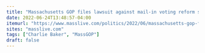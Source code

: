 ```yaml
---
title: "Massachusetts GOP files lawsuit against mail-in voting reform signed into law this week by Gov. Charlie Baker"
date: 2022-06-24T13:48:57-04:00
itemurl: "https://www.masslive.com/politics/2022/06/massachusetts-gop-files-lawsuit-against-mail-in-voting-reform-signed-into-law-this-week-by-gov-charlie-baker.html"
sites: "masslive.com"
tags: ["Charlie Baker", "MassGOP"]
draft: false
---
```


